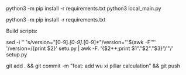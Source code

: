 python3 -m pip install -r requirements.txt
python3 local_main.py  

python3 -m pip install -r requirements.txt   



Build scripts: 

sed -i '' 's/version="[0-9]*\.[0-9]*\.[0-9]*"/version="'$(awk -F'"' '/version=/{print $2}' setu.py | awk -F. '{$2++;print $1"."$2"."$3}')'"/' setup.py

git add . && git commit -m "feat: add wu xi pillar calculation" && git push
